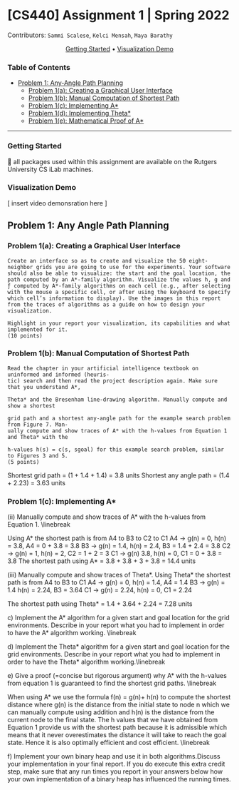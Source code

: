 # [CS440] Assignment 1 | Spring 2022
Contributors: `Sammi Scalese`, `Kelci Mensah`, `Maya Barathy`

<div align="center">

[Getting Started](#Getting-Started) • [Visualization Demo](#Visualization-Demo) </div>

### Table of Contents
- [Problem 1: Any-Angle Path Planning](#Problem-1:-Any-Angle-Path-Planning)
    - [Problem 1(a): Creating a Graphical User Interface](#Problem-1(a):-Creating-a-Graphical-User-Interface)
    - [Problem 1(b): Manual Computation of Shortest Path](#Problem-1(b):-Manual-Computation-of-Shortest-Path)
    - [Problem 1(c): Implementing A*](#)
    - [Problem 1(d): Implementing Theta*](#)
    - [Problem 1(e): Mathematical Proof of A*](#)

<hr>

### Getting Started
💋 all packages used within this assignment are available on the Rutgers University CS iLab machines.

### Visualization Demo
[ insert video demonsration here ]

## Problem 1: Any Angle Path Planning
### Problem 1(a): Creating a Graphical User Interface

```Text
Create an interface so as to create and visualize the 50 eight-neighbor grids you are going to use for the experiments. Your software should also be able to visualize: the start and the goal location, the path computed by an A*-family algorithm. Visualize the values h, g and ƒ computed by A*-family algorithms on each cell (e.g., after selecting with the mouse a specific cell, or after using the keyboard to specify which cell’s information to display). Use the images in this report from the traces of algorithms as a guide on how to design your visualization. 

Highlight in your report your visualization, its capabilities and what implemented for it.
(10 points)
```

### Problem 1(b): Manual Computation of Shortest Path
```Text
Read the chapter in your artificial intelligence textbook on uninformed and informed (heuris-
tic) search and then read the project description again. Make sure that you understand A*,

Theta* and the Bresenham line-drawing algorithm. Manually compute and show a shortest

grid path and a shortest any-angle path for the example search problem from Figure 7. Man-
ually compute and show traces of A* with the h-values from Equation 1 and Theta* with the

h-values h(s) = c(s, sgoal) for this example search problem, similar to Figures 3 and 5.
(5 points)
``` 

Shortest grid path = (1 + 1.4 + 1.4) = 3.8 units 
Shortest any angle path = (1.4 + 2.23) = 3.63 units 



### Problem 1(c): Implementing A*
(ii) Manually compute and show traces of A* with the h-values from Equation 1. \linebreak

Using A* the shortest path is from A4 to B3 to C2 to C1
A4 -> g(n) = 0, h(n) = 3.8, A4 = 0 + 3.8 = 3.8
B3 -> g(n) = 1.4, h(n) = 2.4, B3 = 1.4 + 2.4 = 3.8 
C2 -> g(n) = 1, h(n) = 2, C2 = 1 + 2 = 3
C1 -> g(n) 3.8, h(n) = 0, C1 = 0 + 3.8 = 3.8
The shortest path using A* = 3.8 + 3.8 + 3 + 3.8 = 14.4 units

(iii) Manually compute and show traces of Theta*. 
Using Theta* the shortest path is from A4 to B3 to C1
A4 -> g(n) = 0, h(n) = 1.4, A4 = 1.4
B3 -> g(n) = 1.4 h(n) = 2.24, B3 = 3.64
C1 -> g(n) = 2.24, h(n) = 0, C1 = 2.24

The shortest path using Theta* = 1.4 + 3.64 + 2.24 = 7.28 units 


c) Implement the A* algorithm for a given start and goal location for the grid environments. Describe in your report what you had to implement in order to have the A* algorithm working. \linebreak

d) Implement the Theta* algorithm for a given start and goal location for the grid environments. Describe in your report what you had to implement in order to have the Theta* algorithm working.\linebreak

e) Give a proof (=concise but rigorous argument) why A* with the h-values from equation 1 is guaranteed to find the shortest grid paths. \linebreak

When using A* we use the formula f(n) = g(n)+ h(n) to compute the shortest distance where g(n) is the distance from the initial state to node n which we can manually compute using addition and h(n) is the distance from the current node to the final state. The h values that we have obtained from Equation 1 provide us with the shortest path because it is admissible which means that it never overestimates the distance it will take to reach the goal state. Hence it is also optimally efficient and cost efficient. \linebreak

f) Implement your own binary heap and use it in both algorithms.Discuss your implementation in your final report. If you do execute this extra credit step, make sure that any run times you report in your answers below how your own implementation of a binary heap has influenced the running times.
